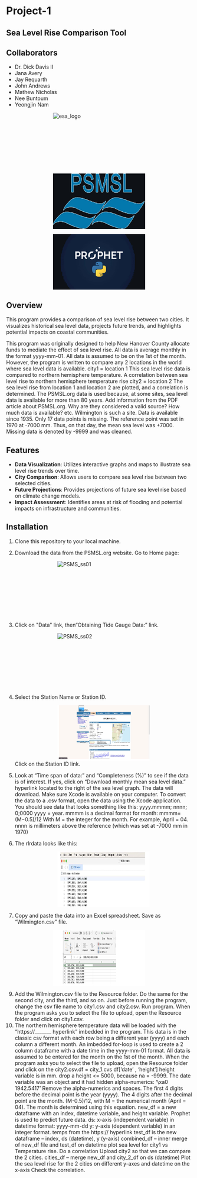 # Project-1
  ## Sea Level Rise Comparison Tool

## Collaborators
* Dr. Dick Davis II
* Jana Avery
* Jay Requarth
* John Andrews
* Mathew Nicholas
* Nee Buntoum
* Yeongjin Nam

<img src="images/ESA_logo_2020_Deep-1024x643 copy.jpgESA_logo_2020_Deep-1024x643 copy.jpg" 
        alt="esa_logo" 
        width="250" 
        height="150" 
        style="display: block; margin: 0 auto; align: center;" />

<img src="images/PSMSL copy.jpg" 
        alt="psmsl_logo" 
        width="250" 
        height="150" 
        style="display: block; margin: 0 auto; align: center;" />

<img src="images/Facebook-Prophet-A-Simple-Algorithm-for-Time-Series-Data copy.jpg" 
        alt="pro_logo" 
        width="250" 
        height="150" 
        style="display: block; margin: 0 auto; align: center;" />       

## Overview
 This program provides a comparison of sea level rise between two cities. It visualizes historical sea level data, projects future trends, and highlights potential impacts on coastal communities.
 
 This program was originally designed to help New Hanover County allocate 
funds to mediate the effect of sea level rise. 
All data is average monthly in the format yyyy-mm-01. All data is assumed to
be on the 1st of the month.
However, the program is written to compare any 2 locations in the world 
where sea level data is available. 
city1 = location 1
This sea level rise data is compared to northern hemisphere 
temperature.
A correlation between sea level rise to northern hemisphere 
temperature rise
city2 = location 2
The sea level rise from location 1 and location 2 are plotted,
and a correlation is determined.
The PSMSL.org data is used because, at some sites, sea level data is 
available for more than 80 years.
Add information from the PDF article about PSMSL.org. Why are they 
considered a valid source? How much data is available? etc.
Wilmington is such a site. Data is available since 1935. Only 17 data points is
missing. 
The reference point was set in 1970 at -7000 mm. Thus, on that day, the 
mean sea level was +7000.
Missing data is denoted by -9999 and was cleaned.

## Features

- **Data Visualization**: Utilizes interactive graphs and maps to illustrate sea level rise trends over time.
- **City Comparison**: Allows users to compare sea level rise between two selected cities.
- **Future Projections**: Provides projections of future sea level rise based on climate change models.
- **Impact Assessment**: Identifies areas at risk of flooding and potential impacts on infrastructure and communities.

## Installation

1. Clone this repository to your local machine.
2. Download the data from the PSMSL.org website. Go to Home page:
   
   <img src="images/PSMSs_ss.jpg" 
        alt="PSMS_ss01" 
        width="250" 
        height="150" 
        style="display: block; margin: 0 auto; align: center;" />
3. Click on "Data" link, then“Obtaining Tide Gauge Data:” link.

    <img src="images/Screenshot 2024-02-08 at 8.58.00 PM copy.jpg" 
        alt="PSMS_ss02" 
        width="250" 
        height="150" 
        style="display: block; margin: 0 auto; align: center;" />
4. Select the Station Name or Station ID.
   
   <img src="images/stationID_link.jpg" 
        alt="PSMS_ss02" 
        width="250" 
        height="150" 
        style="display: block; margin: 0 auto; align: center;" />
Click on the Station ID link.
5. Look at “Time span of data:” and “Completeness (%)” to see if the data is of 
interest.
If yes, click on “Download monthly mean sea level data.” hyperlink located to
the right of the sea level graph.
The data will download. 
Make sure Xcode is available on your computer.
To convert the data to a .csv format, open the data using the Xcode 
application.
You should see data that looks something like this: yyyy.mmmm; nnnn;    
0;0000
yyyy = year. mmmm is a decimal format for month: mmmm=(M−0.5)/12
With M = the integer for the month. For example, April = 04.
nnnn is millimeters above the reference (which was set at -7000 mm in 1970)
7. The rlrdata looks like this:
   
   <img src="images/rlrdata.jpg" 
        alt="PSMS_ss02" 
        width="250" 
        height="150" 
        style="display: block; margin: 0 auto; align: center;" />
8. Copy and paste the data into an Excel spreadsheet. Save as 
“Wilmington.csv” file.

<img src="images/Wilmingtondotcsv.jpg" 
        alt="PSMS_ss02" 
        width="250" 
        height="150" 
        style="display: block; margin: 0 auto; align: center;" />

9. Add the Wilmington.csv file to the Resource folder.
Do the same for the second city, and the third, and so on.
Just before running the program, change the csv file name to city1.csv and 
city2.csv. 
Run program.
When the program asks you to select the file to upload, open the Resource 
folder and click on city1.csv.
1. The northern hemisphere temperature data will be loaded with the 
“https://_______ hyperlink” imbedded in the program.
This data is in the classic csv format with each row being a different year 
(yyyy) and each column a different month. An imbedded for-loop is used to 
create a 2 column dataframe with a date time in the yyyy-mm-01 format. All 
data is assumed to be entered for the month on the 1st of the month.
When the program asks you to select the file to upload, open the Resource 
folder and click on the city2.csv.df = city_1.cvs
df[‘date’ , ‘height’]
height variable is in mm.
drop a height <= 5000, because na = -9999.
The date variable was an object and it had hidden alpha-numerics: ‘\xa0  1942.5417’
Remove the alpha-numerics and spaces.
The first 4 digits before the decimal point is the year (yyyy).
The 4 digits after the decimal point are the month. (M-0.5)/12, with M = the 
numerical month (April = 04). The month is determined using this 
equation.
new_df = a new dataframe with an index, datetime variable, and height 
variable.
Prophet is used to predict future data.
ds: x-axis (independent variable) in datetime format: yyyy-mm-dd
y:  y-axis  (dependent variable) in an integer format.
temps from the https:// hyperlink
test_df is the new dataframe – index, ds (datetime), y (y-axis)
combined_df – inner merge of new_df file and test_df on datetime
plot sea level for city1 vs Temperature rise.
Do a correlation 
Upload city2 so that we can compare the 2 cities. 
cities_df – merge new_df and city_2_df on ds (datetime)
Plot the sea level rise for the 2 cities on different y-axes and datetime on the 
x-axis
Check the correlation.

